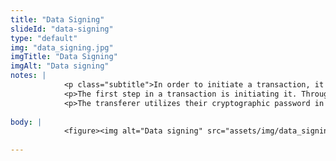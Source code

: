 ```yaml
--- 
title: "Data Signing"
slideId: "data-signing"
type: "default"
img: "data_signing.jpg"
imgTitle: "Data Signing"
imgAlt: "Data signing"
notes: | 
            <p class="subtitle">In order to initiate a transaction, it must be signed by use of a private password.</p>
            <p>The first step in a transaction is initiating it. Through a secure process known as data signing, a user can prove ownership of funds, then send those funds to a desired recipient. </p>
            <p>The transferer utilizes their cryptographic password in order to sign-off on the transaction, sending it to a specified member of the network. The transaction cannot start without this process. Since a cryptographically derived password, or private key, is signing the message, you can be assured that the true holder of the cryptocurrency is actually sending the transaction. </p>
        
body: | 
            <figure><img alt="Data signing" src="assets/img/data_signing.jpg" title="Data Signing"></figure>
        
---
```

